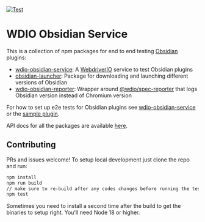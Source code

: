 [![Test](https://github.com/jesse-r-s-hines/wdio-obsidian-service/actions/workflows/test.yaml/badge.svg?branch=main)](https://github.com/jesse-r-s-hines/wdio-obsidian-service/actions/workflows/test.yaml)
# WDIO Obsidian Service

This is a collection of npm packages for end to end testing [Obsidian](https://obsidian.md) plugins:
- [wdio-obsidian-service](./packages/wdio-obsidian-service/README.md): A [WebdriverIO](https://webdriver.io) service to test Obsidian plugins
- [obsidian-launcher](./packages/obsidian-launcher/README.md): Package for downloading and launching different versions of Obsidian
- [wdio-obsidian-reporter](./packages/wdio-obsidian-reporter/README.md): Wrapper around [@wdio/spec-reporter](https://www.npmjs.com/package/@wdio/spec-reporter) that logs Obsidian version instead of Chromium version

For how to set up e2e tests for Obsidian plugins see
[wdio-obsidian-service](./packages/wdio-obsidian-service/README.md) or
the [sample plugin](https://github.com/jesse-r-s-hines/wdio-obsidian-service-sample-plugin).

API docs for all the packages are available [here](https://jesse-r-s-hines.github.io/wdio-obsidian-service).

## Contributing
PRs and issues welcome! To setup local development just clone the repo and run:
```bash
npm install
npm run build
// make sure to re-build after any codes changes before running the tests
npm test
```

Sometimes you need to install a second time after the build to get the binaries to setup right. You'll need Node 18 or
higher.
